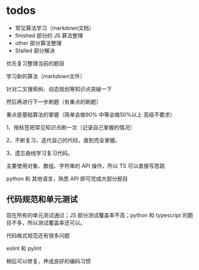 # todos

- 常见算法学习（markdown文档）
- finished 部分的 JS 算法整理
- other 部分算法整理
- Stalled 部分解决

优先复习整理当前的题目

学习新的算法（markdown文件）

针对二叉搜索树、动态规划等知识点突破一下

然后再进行下一步刷题（有重点的刷题）


重点是基础算法的掌握（简单会做90% 中等会做50%以上 高级不要求）

1、按标签把常见知识点刷一次（记录自己掌握的情况）

2、不断复习，迭代自己的代码，直到完全掌握。

3、遗忘曲线学习复习代码。

主要使用对象、数组、字符串的 API 操作，所以 TS 可以直接写思路

python 和 其他语言，熟悉 API 即可完成大部分题目


## 代码规范和单元测试

现在所有的单元测试通过；JS 部分测试覆盖率不高；python 和 typescript 的题目不多，所以测试覆盖率还可以。

代码格式规范还有很多问题

eslint 和 pylint 

稍后可以修复，养成良好的编码习惯
